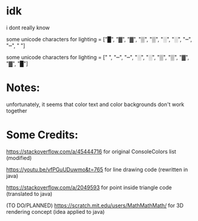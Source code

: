 # idk
i dont really know

some unicode characters for lighting = ["█", "▓", "▓", "▒", "▒", "░", "░", "┉", "┉", " "]

some unicode characters for lighting = [" ", "┉", "┉", "░", "░", "▒", "▒", "▓", "▓", "█"]

# Notes:

unfortunately, it seems that color text and color backgrounds don't work together

# Some Credits:

https://stackoverflow.com/a/45444716 for original ConsoleColors list (modified)

https://youtu.be/vfPGuUDuwmo&t=765 for line drawing code (rewritten in java)

https://stackoverflow.com/a/2049593 for point inside triangle code (translated to java)

(TO DO/PLANNED) https://scratch.mit.edu/users/MathMathMath/ for 3D rendering concept (idea applied to java)

